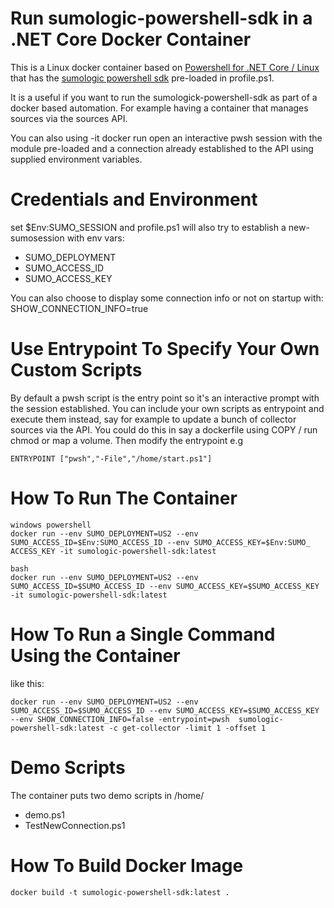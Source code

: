 # Run sumologic-powershell-sdk in a .NET Core Docker Container

This is a Linux docker container based on [Powershell for .NET Core / Linux](https://hub.docker.com/r/microsoft/powershell/) that has the [sumologic powershell sdk](https://github.com/SumoLogic/sumo-powershell-sdk) pre-loaded in profile.ps1.

It is a useful if you want to run the sumologick-powershell-sdk as part of a docker based automation. For example having a container that manages sources via the sources API. 

You can also using -it docker run open an interactive pwsh session with the module pre-loaded and a connection already established to the API using supplied environment variables.

# Credentials and Environment
set $Env:SUMO_SESSION and profile.ps1 will also try to establish a new-sumosession with env vars:
- SUMO_DEPLOYMENT
- SUMO_ACCESS_ID
- SUMO_ACCESS_KEY

You can also choose to display some connection info or not on startup with: SHOW_CONNECTION_INFO=true

# Use Entrypoint To Specify Your Own Custom Scripts
By default a pwsh script is the entry point so it's an interactive prompt with the session established. 
You can include your own scripts as entrypoint and execute them instead, say for example to update a bunch of collector sources via the API.
You could do this in say a dockerfile using COPY / run chmod or map a volume.
Then modify the entrypoint e.g
```
ENTRYPOINT ["pwsh","-File","/home/start.ps1"]
```

# How To Run The Container
```
windows powershell
docker run --env SUMO_DEPLOYMENT=US2 --env SUMO_ACCESS_ID=$Env:SUMO_ACCESS_ID --env SUMO_ACCESS_KEY=$Env:SUMO_
ACCESS_KEY -it sumologic-powershell-sdk:latest

bash
docker run --env SUMO_DEPLOYMENT=US2 --env SUMO_ACCESS_ID=$SUMO_ACCESS_ID --env SUMO_ACCESS_KEY=$SUMO_ACCESS_KEY -it sumologic-powershell-sdk:latest
```

# How To Run a Single Command Using the Container
like this:
```
docker run --env SUMO_DEPLOYMENT=US2 --env SUMO_ACCESS_ID=$SUMO_ACCESS_ID --env SUMO_ACCESS_KEY=$SUMO_ACCESS_KEY --env SHOW_CONNECTION_INFO=false -entrypoint=pwsh  sumologic-powershell-sdk:latest -c get-collector -limit 1 -offset 1
```

# Demo Scripts
The container puts two demo scripts in /home/
- demo.ps1
- TestNewConnection.ps1

# How To Build Docker Image
```
docker build -t sumologic-powershell-sdk:latest .
```